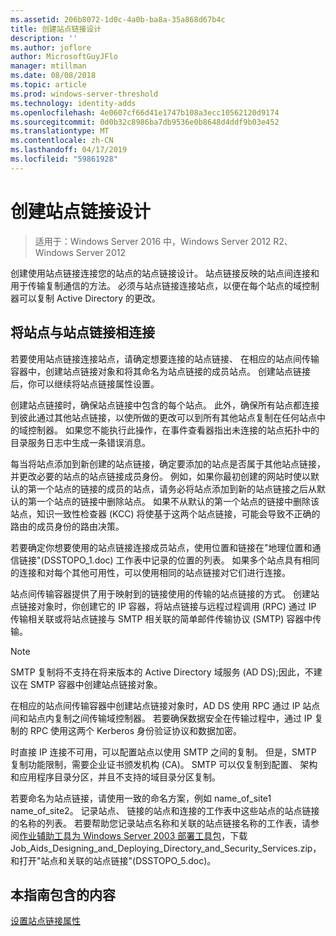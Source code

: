 ```yaml
---
ms.assetid: 206b8072-1d0c-4a0b-ba8a-35a868d67b4c
title: 创建站点链接设计
description: ''
ms.author: joflore
author: MicrosoftGuyJFlo
manager: mtillman
ms.date: 08/08/2018
ms.topic: article
ms.prod: windows-server-threshold
ms.technology: identity-adds
ms.openlocfilehash: 4e0607cf66d41e1747b108a3ecc10562120d9174
ms.sourcegitcommit: 0d0b32c8986ba7db9536e0b8648d4ddf9b03e452
ms.translationtype: MT
ms.contentlocale: zh-CN
ms.lasthandoff: 04/17/2019
ms.locfileid: "59861928"
---
```

# <a name="creating-a-site-link-design"></a>创建站点链接设计

>适用于：Windows Server 2016 中，Windows Server 2012 R2、 Windows Server 2012

创建使用站点链接连接您的站点的站点链接设计。 站点链接反映的站点间连接和用于传输复制通信的方法。 必须与站点链接连接站点，以便在每个站点的域控制器可以复制 Active Directory 的更改。  
  
## <a name="connecting-sites-with-site-links"></a>将站点与站点链接相连接

若要使用站点链接连接站点，请确定想要连接的站点链接、 在相应的站点间传输容器中，创建站点链接对象和将其命名为站点链接的成员站点。 创建站点链接后，你可以继续将站点链接属性设置。  
  
创建站点链接时，确保站点链接中包含的每个站点。 此外，确保所有站点都连接到彼此通过其他站点链接，以使所做的更改可以到所有其他站点复制在任何站点中的域控制器。 如果您不能执行此操作，在事件查看器指出未连接的站点拓扑中的目录服务日志中生成一条错误消息。  
  
每当将站点添加到新创建的站点链接，确定要添加的站点是否属于其他站点链接，并更改必要的站点的站点链接成员身份。 例如，如果你最初创建的网站时使以默认的第一个站点的链接的成员的站点，请务必将站点添加到新的站点链接之后从默认的第一个站点的链接中删除站点。 如果不从默认的第一个站点的链接中删除该站点，知识一致性检查器 (KCC) 将使基于这两个站点链接，可能会导致不正确的路由的成员身份的路由决策。  
  
若要确定你想要使用的站点链接连接成员站点，使用位置和链接在"地理位置和通信链接"(DSSTOPO_1.doc) 工作表中记录的位置的列表。 如果多个站点具有相同的连接和对每个其他可用性，可以使用相同的站点链接对它们进行连接。  
  
站点间传输容器提供了用于映射到的链接使用的传输的站点链接的方式。 创建站点链接对象时，你创建它的 IP 容器，将站点链接与远程过程调用 (RPC) 通过 IP 传输相关联或将站点链接与 SMTP 相关联的简单邮件传输协议 (SMTP) 容器中传输。  
  
> [!NOTE]  
> SMTP 复制将不支持在将来版本的 Active Directory 域服务 (AD DS);因此，不建议在 SMTP 容器中创建站点链接对象。  
  
在相应的站点间传输容器中创建站点链接对象时，AD DS 使用 RPC 通过 IP 站点间和站点内复制之间传输域控制器。 若要确保数据安全在传输过程中，通过 IP 复制的 RPC 使用这两个 Kerberos 身份验证协议和数据加密。  
  
时直接 IP 连接不可用，可以配置站点以使用 SMTP 之间的复制。 但是，SMTP 复制功能限制，需要企业证书颁发机构 (CA)。 SMTP 可以仅复制到配置、 架构和应用程序目录分区，并且不支持的域目录分区复制。  
  
若要命名为站点链接，请使用一致的命名方案，例如 name_of_site1 name_of_site2。 记录站点、 链接的站点和连接的工作表中这些站点的站点链接的名称的列表。 若要帮助您记录站点名称和关联的站点链接名称的工作表，请参阅[作业辅助工具为 Windows Server 2003 部署工具包](https://go.microsoft.com/fwlink/?LinkID=102558)，下载 Job_Aids_Designing_and_Deploying_Directory_and_Security_Services.zip，和打开"站点和关联的站点链接"(DSSTOPO_5.doc)。  
  
## <a name="in-this-guide"></a>本指南包含的内容

[设置站点链接属性](Setting-Site-Link-Properties.md)  
